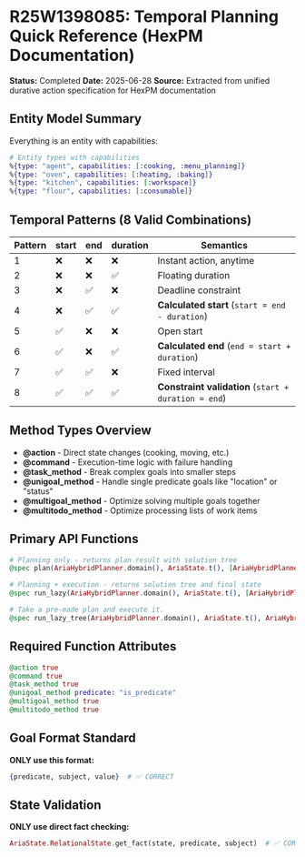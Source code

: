 # R25W1398085: Temporal Planning Quick Reference (HexPM Documentation)

**Status:** Completed
**Date:** 2025-06-28
**Source:** Extracted from unified durative action specification for HexPM documentation

## Entity Model Summary

Everything is an entity with capabilities:

```elixir
# Entity types with capabilities
%{type: "agent", capabilities: [:cooking, :menu_planning]}
%{type: "oven", capabilities: [:heating, :baking]}
%{type: "kitchen", capabilities: [:workspace]}
%{type: "flour", capabilities: [:consumable]}
```

## Temporal Patterns (8 Valid Combinations)

| Pattern | start | end | duration | Semantics |
|---------|-------|-----|----------|-----------|
| 1 | ❌ | ❌ | ❌ | Instant action, anytime |
| 2 | ❌ | ❌ | ✅ | Floating duration |
| 3 | ❌ | ✅ | ❌ | Deadline constraint |
| 4 | ❌ | ✅ | ✅ | **Calculated start** (`start = end - duration`) |
| 5 | ✅ | ❌ | ❌ | Open start |
| 6 | ✅ | ❌ | ✅ | **Calculated end** (`end = start + duration`) |
| 7 | ✅ | ✅ | ❌ | Fixed interval |
| 8 | ✅ | ✅ | ✅ | **Constraint validation** (`start + duration = end`) |

## Method Types Overview

- **@action** - Direct state changes (cooking, moving, etc.)
- **@command** - Execution-time logic with failure handling
- **@task_method** - Break complex goals into smaller steps
- **@unigoal_method** - Handle single predicate goals like "location" or "status"
- **@multigoal_method** - Optimize solving multiple goals together
- **@multitodo_method** - Optimize processing lists of work items

## Primary API Functions

```elixir
# Planning only - returns plan result with solution tree
@spec plan(AriaHybridPlanner.domain(), AriaState.t(), [AriaHybridPlanner.todo_item()], keyword()) :: AriaHybridPlanner.plan_result()

# Planning + execution - returns solution tree and final state
@spec run_lazy(AriaHybridPlanner.domain(), AriaState.t(), [AriaHybridPlanner.todo_item()], keyword()) :: AriaHybridPlanner.execution_result()

# Take a pre-made plan and execute it.
@spec run_lazy_tree(AriaHybridPlanner.domain(), AriaState.t(), AriaHybridPlanner.solution_tree(), keyword()) :: AriaHybridPlanner.execution_result()
```

## Required Function Attributes

```elixir
@action true
@command true
@task_method true
@unigoal_method predicate: "is_predicate"
@multigoal_method true
@multitodo_method true
```

## Goal Format Standard

**ONLY use this format:**

```elixir
{predicate, subject, value}  # ✅ CORRECT
```

## State Validation

**ONLY use direct fact checking:**

```elixir
AriaState.RelationalState.get_fact(state, predicate, subject)  # ✅ CORRECT
